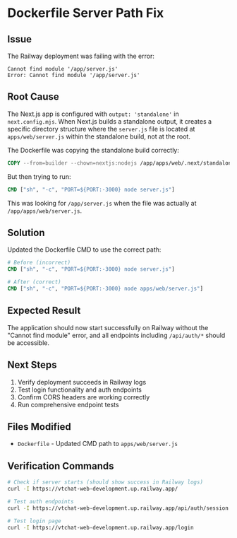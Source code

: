 # Dockerfile Server Path Fix

## Issue

The Railway deployment was failing with the error:

```
Cannot find module '/app/server.js'
Error: Cannot find module '/app/server.js'
```

## Root Cause

The Next.js app is configured with `output: 'standalone'` in `next.config.mjs`. When Next.js builds a standalone output, it creates a specific directory structure where the `server.js` file is located at `apps/web/server.js` within the standalone build, not at the root.

The Dockerfile was copying the standalone build correctly:

```dockerfile
COPY --from=builder --chown=nextjs:nodejs /app/apps/web/.next/standalone ./
```

But then trying to run:

```dockerfile
CMD ["sh", "-c", "PORT=${PORT:-3000} node server.js"]
```

This was looking for `/app/server.js` when the file was actually at `/app/apps/web/server.js`.

## Solution

Updated the Dockerfile CMD to use the correct path:

```dockerfile
# Before (incorrect)
CMD ["sh", "-c", "PORT=${PORT:-3000} node server.js"]

# After (correct)
CMD ["sh", "-c", "PORT=${PORT:-3000} node apps/web/server.js"]
```

## Expected Result

The application should now start successfully on Railway without the "Cannot find module" error, and all endpoints including `/api/auth/*` should be accessible.

## Next Steps

1. Verify deployment succeeds in Railway logs
2. Test login functionality and auth endpoints
3. Confirm CORS headers are working correctly
4. Run comprehensive endpoint tests

## Files Modified

- `Dockerfile` - Updated CMD path to `apps/web/server.js`

## Verification Commands

```bash
# Check if server starts (should show success in Railway logs)
curl -I https://vtchat-web-development.up.railway.app/

# Test auth endpoints
curl -I https://vtchat-web-development.up.railway.app/api/auth/session

# Test login page
curl -I https://vtchat-web-development.up.railway.app/login
```
